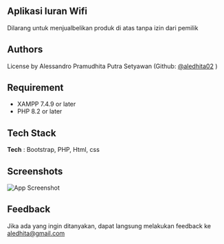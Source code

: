 
## Aplikasi Iuran Wifi

Dilarang untuk menjualbelikan produk di atas tanpa izin dari pemilik

## Authors
License by Alessandro Pramudhita Putra Setyawan (Github: [@aledhita02](https://github.com/aledhita02) )


## Requirement

* XAMPP 7.4.9 or later
* PHP 8.2 or later



## Tech Stack

**Tech** : Bootstrap, PHP, Html, css


## Screenshots

![App Screenshot](https://media.discordapp.net/attachments/892804875258314772/1186338066084925490/image.png?ex=6592e26c&is=65806d6c&hm=a307c200761382054de826dc518282f0fe4c3d4072821404fe409aa20d1c5343&=&format=webp&quality=lossless&width=1440&height=666)


## Feedback

Jika ada yang ingin ditanyakan, dapat langsung melakukan feedback ke aledhita@gmail.com



